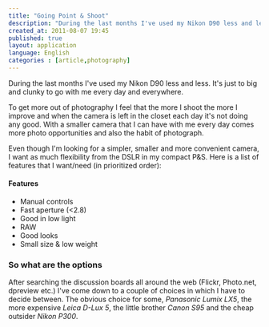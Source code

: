 ```yaml
---
title: "Going Point & Shoot"
description: "During the last months I've used my Nikon D90 less and less. It's just to big and clunky to go with me every day and everywhere. To get more out of photography I feel that the more I shoot the more I improve and when the camera is left in the closet each day it's not doing any good. With a smaller camera that I can have with me every day comes more photo opportunities and also the habit of photograph."
created_at: 2011-08-07 19:45
published: true
layout: application
language: English
categories : [article,photography]
---
```


During the last months I've used my Nikon D90 less and less. It's just to big and clunky to go with me every day 
and everywhere. 

To get more out of photography I feel that the more I shoot the more I improve and when the camera is left in the 
closet each day it's not doing any good. With a smaller camera that I can have with me every day comes more photo 
opportunities and also the habit of photograph. 

Even though I'm looking for a simpler, smaller and more convenient camera, I want as much flexibility from the DSLR 
in my compact P&S. 
Here is a list of features that I want/need (in prioritized order):


#### Features

- Manual controls
- Fast aperture (<2.8)
- Good in low light
- RAW
- Good looks
- Small size & low weight


### So what are the options

After searching the discussion boards all around the web (Flickr, Photo.net, dpreview etc.) I've come down to a couple of
choices in which I have to decide between. The obvious choice for some, _Panasonic Lumix LX5_, the more expensive _Leica D-Lux 5_, the little brother _Canon S95_ and the cheap outsider _Nikon P300_.